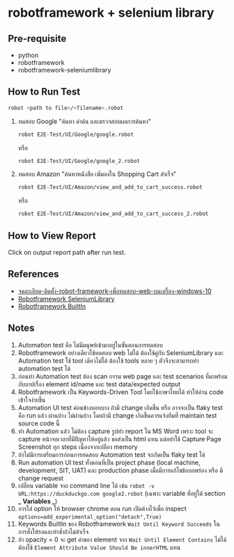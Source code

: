 # robotframework + selenium library

## Pre-requisite

- python
- robotframework
- robotframework-seleniumlibrary

## How to Run Test

```sh
robot <path to file>/<filename>.robot
```

1. ทดสอบ Google "ค้นหา คำค้น และตรวจสอบผลการค้นหา"

   ```sh
   robot E2E-Test/UI/Google/google.robot
   ```

   หรือ

   ```sh
   robot E2E-Test/UI/Google/google_2.robot
   ```

2. ทดสอบ Amazon "ค้นหาหนังสือ เพิ่มลงใน Shopping Cart สำเร็จ"

   ```sh
   robot E2E-Test/UI/Amazon/view_and_add_to_cart_success.robot
   ```

   หรือ

   ```sh
   robot E2E-Test/UI/Amazon/view_and_add_to_cart_success_2.robot
   ```

## How to View Report

Click on output report path after run test.

## References

- [จดละเอียด-ติดตั้ง-robot-framework-เพื่อทดสอบ-web-บนเครื่อง-windows-10](https://medium.com/@bomb0069/%E0%B8%88%E0%B8%94%E0%B8%A5%E0%B8%B0%E0%B9%80%E0%B8%AD%E0%B8%B5%E0%B8%A2%E0%B8%94-%E0%B8%95%E0%B8%B4%E0%B8%94%E0%B8%95%E0%B8%B1%E0%B9%89%E0%B8%87-robot-framework-%E0%B9%80%E0%B8%9E%E0%B8%B7%E0%B9%88%E0%B8%AD%E0%B8%97%E0%B8%94%E0%B8%AA%E0%B8%AD%E0%B8%9A-web-%E0%B8%9A%E0%B8%99%E0%B9%80%E0%B8%84%E0%B8%A3%E0%B8%B7%E0%B9%88%E0%B8%AD%E0%B8%87-windows-10-2b9a3ce5e5da)
- [Robotframework SeleniumLibrary](https://robotframework.org/SeleniumLibrary/SeleniumLibrary.html)
- [Robotframework BuiltIn](https://robotframework.org/robotframework/latest/libraries/BuiltIn.html)

## Notes

1. Automation test คือ ไม่มีมนุษย์เข้ามาอยู่ในขั้นตอนการทดสอบ
2. Robotframework อย่างเดียวใช้ทดสอบ web ไม่ได้ ต้องใช้คู่กับ SeleniumLibrary และ Automation test ใช้ tool เดียวไม่ได้ ต้องใช้ tools หลาย ๆ ตัวจึงจะสามารถทำ automation test ได้
3. ก่อนทำ Automation test ต้อง scan กรรม web page และ test scenarios ที่มาพร้อมกับบาปเรื่อง element id/name และ test data/expected output
4. Robotframework เป็น Keywords-Driven Tool โดยใช้ภาษาไทยได้ ทำให้อ่าน code เข้าใจง่ายขึ้น
5. Automation UI test ค่อนข้างบอบบาง ถ้ามี change เกิดขึ้น หรือ อาจจะเป็น flaky test คือ run แล้ว ผ่านบ้าง ไม่ผ่านบ้าง โดยถ้ามี change เกิดขึ้นควรแจ้งทีมที่ maintain test source code นี้
6. ทำ Automation แล้ว ไม่ต้อง capture รูปทำ report ใน MS Word เพราะ tool จะ capture หน้าจอเวลาที่มีปัญหาให้อยู่แล้ว ขอส่งเป็น html แทน แต่อย่าใช้ Capture Page Screenshot ทุก steps เนื่องจากเปลือง memory
7. ถ้าไม่มีการเตรียมการก่อนการทดสอบ Automation test จะเกิดเป็น flaky test ได้
8. Run automation UI test ทั้งตอนที่เป็น project phase (local machine, development, SIT, UAT) และ production phase เมื่อมีการแก้ไขข้อบกพร่อง หรือ มี change request
9. เปลี่ยน variable จาก command line ได้ เช่น `robot -v URL:https://duckduckgo.com google2.robot` (เฉพาะ variable ที่อยู่ใต้ section **_ Variables _**)
10. การใส่ option ให้ browser chrome ตอน run เปิดค้างไว้เพื่อ inspect `options=add_experimental_option("detach",True)`
11. Keywords BuiltIn ของ Robotframework `Wait Until Keyword Succeeds` ในการสั่งให้รอและทำซ้ำถ้าไม่สำเร็จ
12. ถ้า opacity = 0 จะ get ค่าของ element จาก `Wait Until Element Contains` ไม่ได้ ต้องใช้ `Element Attribute Value Should Be innerHTML` แทน
